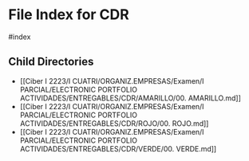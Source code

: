 # File Index for CDR
#index

## Child Directories

- [[Ciber I 2223/I CUATRI/ORGANIZ.EMPRESAS/Examen/I PARCIAL/ELECTRONIC PORTFOLIO ACTIVIDADES/ENTREGABLES/CDR/AMARILLO/00. AMARILLO.md]]
- [[Ciber I 2223/I CUATRI/ORGANIZ.EMPRESAS/Examen/I PARCIAL/ELECTRONIC PORTFOLIO ACTIVIDADES/ENTREGABLES/CDR/ROJO/00. ROJO.md]]
- [[Ciber I 2223/I CUATRI/ORGANIZ.EMPRESAS/Examen/I PARCIAL/ELECTRONIC PORTFOLIO ACTIVIDADES/ENTREGABLES/CDR/VERDE/00. VERDE.md]]

